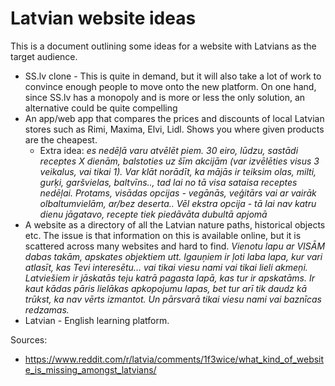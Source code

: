 # Latvian website ideas
This is a document outlining some ideas for a website with Latvians as the target audience.

* SS.lv clone - This is quite in demand, but it will also take a lot of work to convince enough people to move onto the new platform. On one hand, since SS.lv has a monopoly and is more or less the only solution, an alternative could be quite compelling
* An app/web app that compares the prices and discounts of local Latvian stores such as Rimi, Maxima, Elvi, Lidl. Shows you where given products are the cheapest.
    * Extra idea: *es nedēļā varu atvēlēt piem. 30 eiro, lūdzu, sastādi receptes X dienām, balstoties uz šīm akcijām (var izvēlēties visus 3 veikalus, vai tikai 1). Var klāt norādīt, ka mājās ir teiksim olas, milti, gurķi, garšvielas, baltvīns.., tad lai no tā visa sataisa receptes nedēļai. Protams, visādas opcijas - vegānās, veģitārs vai ar vairāk olbaltumvielām, ar/bez deserta.. Vēl ekstra opcija - tā lai nav katru dienu jāgatavo, recepte tiek piedāvāta dubultā apjomā*
* A website as a directory of all the Latvian nature paths, historical objects etc. The issue is that information on this is available online, but it is scattered across many websites and hard to find. *Vienotu lapu ar VISĀM dabas takām, apskates objektiem utt. Igauņiem ir ļoti laba lapa, kur vari atlasīt, kas Tevi interesētu... vai tikai viesu nami vai tikai lieli akmeņi. Latviešiem ir jāskatās teju katrā pagasta lapā, kas tur ir apskatāms. Ir kaut kādas pāris lielākas apkopojumu lapas, bet tur arī tik daudz kā trūkst, ka nav vērts izmantot. Un pārsvarā tikai viesu nami vai baznīcas redzamas.*
* Latvian - English learning platform.

Sources:

* https://www.reddit.com/r/latvia/comments/1f3wice/what_kind_of_website_is_missing_amongst_latvians/